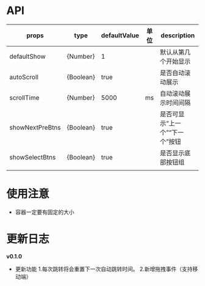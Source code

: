 # API

| props           | type      | defaultValue | 单位 | description                        |
| --------------- | --------- | ------------ | ---- | ---------------------------------- |
| defaultShow     | {Number}  | 1            |      | 默认从第几个开始显示               |
| autoScroll      | {Boolean} | true         |      | 是否自动滚动展示                   |
| scrollTime      | {Number}  | 5000         | ms   | 自动滚动展示时间间隔               |
| showNextPreBtns | {Boolean} | true         |      | 是否可显示“上一个”“下一个”按钮 |
| showSelectBtns  | {Boolean} | true         |      | 是否显示底部按钮组                 |
|                 |           |              |      |                                    |

# 使用注意
* 容器一定要有固定的大小


# 更新日志

**__v0.1.0__**

* 更新功能
 1.每次跳转将会重置下一次自动跳转时间。
 2.新增拖拽事件（支持移动端）
 
 
 